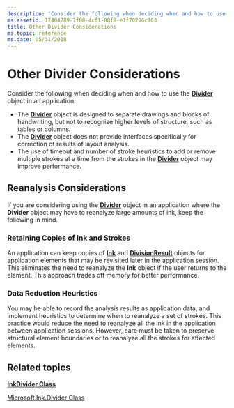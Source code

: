 ```yaml
---
description: 'Consider the following when deciding when and how to use the Divider object in an application:'
ms.assetid: 17404789-7f08-4cf1-88f8-e1f70296c163
title: Other Divider Considerations
ms.topic: reference
ms.date: 05/31/2018
---
```


# Other Divider Considerations

Consider the following when deciding when and how to use the [**Divider**](inkdivider-class.md) object in an application:

-   The [**Divider**](inkdivider-class.md) object is designed to separate drawings and blocks of handwriting, but not to recognize higher levels of structure, such as tables or columns.
-   The [**Divider**](inkdivider-class.md) object does not provide interfaces specifically for correction of results of layout analysis.
-   The use of timeout and number of stroke heuristics to add or remove multiple strokes at a time from the strokes in the [**Divider**](inkdivider-class.md) object may improve performance.

## Reanalysis Considerations

If you are considering using the [**Divider**](inkdivider-class.md) object in an application where the **Divider** object may have to reanalyze large amounts of ink, keep the following in mind.

### Retaining Copies of Ink and Strokes

An application can keep copies of [**Ink**](inkdisp-class.md) and [**DivisionResult**](/windows/desktop/api/msinkaut15/nn-msinkaut15-iinkdivisionresult) objects for application elements that may be revisited later in the application session. This eliminates the need to reanalyze the **Ink** object if the user returns to the element. This approach trades off memory for better performance.

### Data Reduction Heuristics

You may be able to record the analysis results as application data, and implement heuristics to determine when to reanalyze a set of strokes. This practice would reduce the need to reanalyze all the ink in the application between application sessions. However, care must be taken to preserve structural element boundaries or to reanalyze all the strokes for affected elements.

## Related topics

<dl> <dt>

[**InkDivider Class**](inkdivider-class.md)
</dt> <dt>

[Microsoft.Ink.Divider Class](/previous-versions/ms583616(v=vs.100))
</dt> </dl>

 

 
